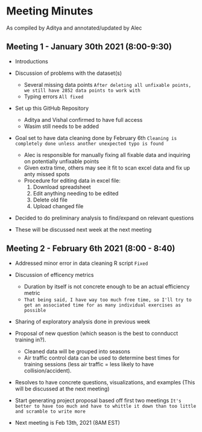 # Meeting Minutes
As compiled by Aditya and annotated/updated by Alec

## Meeting 1 - January 30th 2021 (8:00-9:30)

- Introductions
- Discussion of problems with the dataset(s)
  - Several missing data points `After deleting all unfixable points, we still have 2852 data points to work with`
  - Typing errors `All fixed`
  
- Set up this GitHub Repository
  - Aditya and Vishal confirmed to have full access
  - Wasim still needs to be added
  
- Goal set to have data cleaning done by February 6th `Cleaning is completely done unless another unexpected typo is found`
  - Alec is responsible for manually fixing all fixable data and inquiring on potentially unfixable points
  - Given extra time, others may see it fit to scan excel data and fix up anty missed spots
  - Procedure for editing data in excel file:
    1. Download spreadsheet
    2. Edit anything needing to be edited
    3. Delete old file
    4. Upload changed file

- Decided to do preliminary analysis to find/expand on relevant questions

- These will be discussed next week at the next meeting


## Meeting 2 - February 6th 2021 (8:00 - 8:40)

- Addressed minor error in data cleaning R script `Fixed`

- Discussion of efficency metrics
  - Duration by itself is not concrete enough to be an actual efficiency metric
  - `That being said, I have way too much free time, so I'll try to get an associated time for as many individual exercises as possible`
  
 - Sharing of exploratory analysis done in previous week
 
 - Proposal of new question (which season is the best to connducct training in?).
   - Cleaned data will be grouped into seasons
   - Air traffic control data can be used to determine best times for training sessions (less air traffic = less likely to have collision/accident).
   
 - Resolves to have concrete questions, visualizations, and examples (This will be discussed at the next meeting)
 
 - Start generating project proposal based off first two meetings `It's better to have too much and have to whittle it down than too little and scramble to write more`
 
 - Next meeting is Feb 13th, 2021 (8AM EST)
